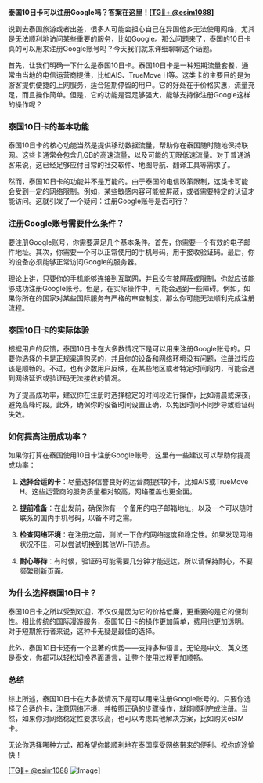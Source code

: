 **泰国10日卡可以注册Google吗？答案在这里！[[TG💪+ @esim1088](https://t.me/s/esim1088)]**

说到去泰国旅游或者出差，很多人可能会担心自己在异国他乡无法使用网络，尤其是无法顺利地访问某些重要的服务，比如Google。那么问题来了，泰国的10日卡真的可以用来注册Google账号吗？今天我们就来详细聊聊这个话题。

首先，让我们明确一下什么是泰国10日卡。泰国10日卡是一种短期流量套餐，通常由当地的电信运营商提供，比如AIS、TrueMove H等。这类卡的主要目的是为游客提供便捷的上网服务，适合短期停留的用户。它的好处在于价格实惠，流量充足，而且操作简单。但是，它的功能是否足够强大，能够支持像注册Google这样的操作呢？

### **泰国10日卡的基本功能**

泰国10日卡的核心功能当然是提供移动数据流量，帮助你在泰国随时随地保持联网。这些卡通常会包含几GB的高速流量，以及可能的无限低速流量。对于普通游客来说，这已经足够应付日常的社交软件、地图导航、翻译工具等需求了。

然而，泰国10日卡的功能并不是万能的。由于泰国的电信政策限制，这类卡可能会受到一定的网络限制。例如，某些敏感内容可能被屏蔽，或者需要特定的认证才能访问。这就引发了一个疑问：注册Google账号是否可行？

### **注册Google账号需要什么条件？**

要注册Google账号，你需要满足几个基本条件。首先，你需要一个有效的电子邮件地址。其次，你需要一个可以正常使用的手机号码，用于接收验证码。最后，你的设备必须能够正常访问Google的服务器。

理论上讲，只要你的手机能够连接到互联网，并且没有被屏蔽或限制，你就应该能够成功注册Google账号。但是，在实际操作中，可能会遇到一些障碍。例如，如果你所在的国家对某些国际服务有严格的审查制度，那么你可能无法顺利完成注册流程。

### **泰国10日卡的实际体验**

根据用户的反馈，泰国10日卡在大多数情况下是可以用来注册Google账号的。只要你选择的卡是正规渠道购买的，并且你的设备和网络环境没有问题，注册过程应该是顺畅的。不过，也有少数用户反映，在某些地区或者特定时间段内，可能会遇到网络延迟或验证码无法接收的情况。

为了提高成功率，建议你在注册时选择稳定的时间段进行操作，比如清晨或深夜，避免高峰时段。此外，确保你的设备时间设置正确，以免因时间不同步导致验证码失效。

### **如何提高注册成功率？**

如果你打算在泰国使用10日卡注册Google账号，这里有一些建议可以帮助你提高成功率：

1. **选择合适的卡**：尽量选择信誉良好的运营商提供的卡，比如AIS或TrueMove H。这些运营商的服务质量相对较高，网络覆盖也更全面。
   
2. **提前准备**：在出发前，确保你有一个备用的电子邮箱地址，以及一个可以随时联系的国内手机号码，以备不时之需。

3. **检查网络环境**：在注册之前，测试一下你的网络速度和稳定性。如果发现网络状况不佳，可以尝试切换到其他Wi-Fi热点。

4. **耐心等待**：有时候，验证码可能需要几分钟才能送达，所以请保持耐心，不要频繁刷新页面。

### **为什么选择泰国10日卡？**

泰国10日卡之所以受到欢迎，不仅仅是因为它的价格低廉，更重要的是它的便利性。相比传统的国际漫游服务，泰国10日卡的操作更加简单，费用也更加透明。对于短期旅行者来说，这种卡无疑是最佳的选择。

此外，泰国10日卡还有一个显著的优势——支持多种语言。无论是中文、英文还是泰文，你都可以轻松切换界面语言，让整个使用过程更加顺畅。

### **总结**

综上所述，泰国10日卡在大多数情况下是可以用来注册Google账号的。只要你选择了合适的卡，注意网络环境，并按照正确的步骤操作，就能顺利完成注册。当然，如果你对网络稳定性要求较高，也可以考虑其他解决方案，比如购买eSIM卡。

无论你选择哪种方式，都希望你能顺利地在泰国享受网络带来的便利。祝你旅途愉快！

[[TG💪+ @esim1088](https://t.me/s/esim1088) ![Image](https://i.postimg.cc/4NQfJmqS/Snipaste-2025-05-13-00-14-12.png)]